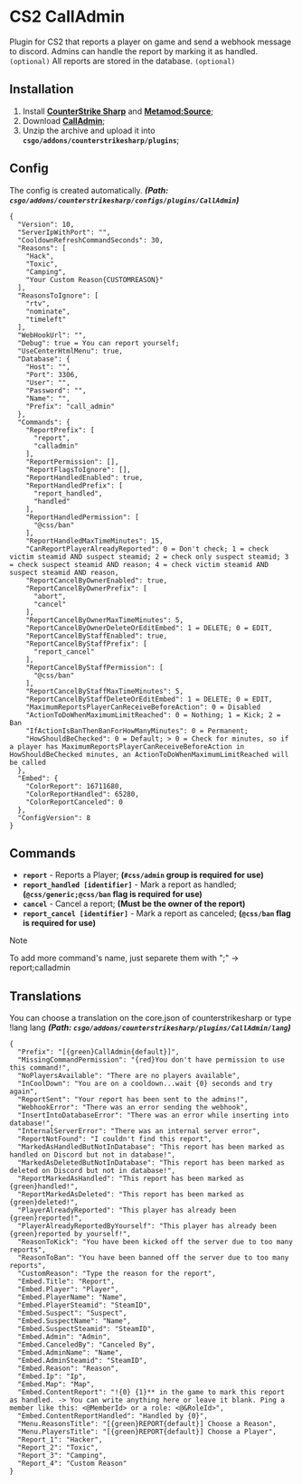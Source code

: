 # CS2 CallAdmin
Plugin for CS2 that reports a player on game and send a webhook message to discord.
Admins can handle the report by marking it as handled. `(optional)`
All reports are stored in the database. `(optional)`

## Installation
1. Install **[CounterStrike Sharp](https://github.com/roflmuffin/CounterStrikeSharp/releases)** and **[Metamod:Source](https://www.sourcemm.net/downloads.php/?branch=master)**;
3. Download **[CallAdmin](https://github.com/1Mack/CS2-CallAdmin/releases)**;
4. Unzip the archive and upload it into **`csgo/addons/counterstrikesharp/plugins`**;

## Config
The config is created automatically. ***(Path: `csgo/addons/counterstrikesharp/configs/plugins/CallAdmin`)***
```
{
  "Version": 10,
  "ServerIpWithPort": "",
  "CooldownRefreshCommandSeconds": 30,
  "Reasons": [
    "Hack",
    "Toxic",
    "Camping",
    "Your Custom Reason{CUSTOMREASON}"
  ],
  "ReasonsToIgnore": [
    "rtv",
    "nominate",
    "timeleft"
  ],
  "WebHookUrl": "",
  "Debug": true = You can report yourself;
  "UseCenterHtmlMenu": true,
  "Database": {
    "Host": "",
    "Port": 3306,
    "User": "",
    "Password": "",
    "Name": "",
    "Prefix": "call_admin"
  },
  "Commands": {
    "ReportPrefix": [
      "report",
      "calladmin"
    ],
    "ReportPermission": [],
    "ReportFlagsToIgnore": [],
    "ReportHandledEnabled": true,
    "ReportHandledPrefix": [
      "report_handled",
      "handled"
    ],
    "ReportHandledPermission": [
      "@css/ban"
    ],
    "ReportHandledMaxTimeMinutes": 15,
    "CanReportPlayerAlreadyReported": 0 = Don't check; 1 = check victim steamid AND suspect steamid; 2 = check only suspect steamid; 3 = check suspect steamid AND reason; 4 = check victim steamid AND suspect steamid AND reason,
    "ReportCancelByOwnerEnabled": true,
    "ReportCancelByOwnerPrefix": [
      "abort",
      "cancel"
    ],
    "ReportCancelByOwnerMaxTimeMinutes": 5,
    "ReportCancelByOwnerDeleteOrEditEmbed": 1 = DELETE; 0 = EDIT,
    "ReportCancelByStaffEnabled": true,
    "ReportCancelByStaffPrefix": [
      "report_cancel"
    ],
    "ReportCancelByStaffPermission": [
      "@css/ban"
    ],
    "ReportCancelByStaffMaxTimeMinutes": 5,
    "ReportCancelByStaffDeleteOrEditEmbed": 1 = DELETE; 0 = EDIT,
    "MaximumReportsPlayerCanReceiveBeforeAction": 0 = Disabled
    "ActionToDoWhenMaximumLimitReached": 0 = Nothing; 1 = Kick; 2 = Ban
    "IfActionIsBanThenBanForHowManyMinutes": 0 = Permanent;
    "HowShouldBeChecked": 0 = Default; > 0 = Check for minutes, so if a player has MaximumReportsPlayerCanReceiveBeforeAction in HowShouldBeChecked minutes, an ActionToDoWhenMaximumLimitReached will be called
  },
  "Embed": {
    "ColorReport": 16711680,
    "ColorReportHandled": 65280,
    "ColorReportCanceled": 0
  },
  "ConfigVersion": 8
}
```
## Commands 
- **`report`** - Reports a Player; **(`#css/admin` group is required for use)**
- **`report_handled [identifier]`** - Mark a report as handled; **(`@css/generic;@css/ban` flag is required for use)**
- **`cancel`** - Cancel a report; **(Must be the owner of the report)**
- **`report_cancel [identifier]`** - Mark a report as canceled; **(`@css/ban` flag is required for use)**
  
  
> [!NOTE]
> To add more command's name, just separete them with ";" -> report;calladmin

## Translations
You can choose a translation on the core.json of counterstrikesharp or type !lang lang ***(Path: `csgo/addons/counterstrikesharp/plugins/CallAdmin/lang`)***

```
{
  "Prefix": "[{green}CallAdmin{default}]",
  "MissingCommandPermission": "{red}You don't have permission to use this command!",
  "NoPlayersAvailable": "There are no players available",
  "InCoolDown": "You are on a cooldown...wait {0} seconds and try again",
  "ReportSent": "Your report has been sent to the admins!",
  "WebhookError": "There was an error sending the webhook",
  "InsertIntoDatabaseError": "There was an error while inserting into database!",
  "InternalServerError": "There was an internal server error",
  "ReportNotFound": "I couldn't find this report",
  "MarkedAsHandledButNotInDatabase": "This report has been marked as handled on Discord but not in database!",
  "MarkedAsDeletedButNotInDatabase": "This report has been marked as deleted on Discord but not in database!",
  "ReportMarkedAsHandled": "This report has been marked as {green}handled!",
  "ReportMarkedAsDeleted": "This report has been marked as {green}deleted!",
  "PlayerAlreadyReported": "This player has already been {green}reported!",
  "PlayerAlreadyReportedByYourself": "This player has already been {green}reported by yourself!",
  "ReasonToKick": "You have been kicked off the server due to too many reports",
  "ReasonToBan": "You have been banned off the server due to too many reports",
  "CustomReason": "Type the reason for the report",
  "Embed.Title": "Report",
  "Embed.Player": "Player",
  "Embed.PlayerName": "Name",
  "Embed.PlayerSteamid": "SteamID",
  "Embed.Suspect": "Suspect",
  "Embed.SuspectName": "Name",
  "Embed.SuspectSteamid": "SteamID",
  "Embed.Admin": "Admin",
  "Embed.CanceledBy": "Canceled By",
  "Embed.AdminName": "Name",
  "Embed.AdminSteamid": "SteamID",
  "Embed.Reason": "Reason",
  "Embed.Ip": "Ip",
  "Embed.Map": "Map",
  "Embed.ContentReport": "!{0} {1}** in the game to mark this report as handled. -> You can write anything here or leave it blank. Ping a member like this: <@MemberId> or a role: <@&RoleId>",
  "Embed.ContentReportHandled": "Handled by {0}",
  "Menu.ReasonsTitle": "[{green}REPORT{default}] Choose a Reason",
  "Menu.PlayersTitle": "[{green}REPORT{default}] Choose a Player",
  "Report_1": "Hacker",
  "Report_2": "Toxic",
  "Report_3": "Camping",
  "Report_4": "Custom Reason"
}
```
